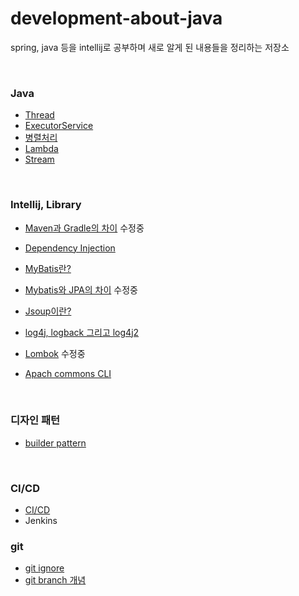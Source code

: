 # development-about-java

spring, java 등을 intellij로 공부하며 새로 알게 된 내용들을 정리하는 저장소

<br/>

### Java

* [Thread]()
* [ExecutorService]()
* [병렬처리]()
* [Lambda]()
* [Stream]()

<br/>

### Intellij, Library

* [Maven과 Gradle의 차이](./Maven_Gradle.md) 수정중
* [Dependency Injection]()
* [MyBatis란?](./Mybatis.md)
* [Mybatis와 JPA의 차이](./Mybatis_JPA.md) 수정중
* [Jsoup이란?](./Jsoup.md)

* [log4j, logback 그리고 log4j2](./log4j.md)
* [Lombok](./Lombok.md) 수정중
* [Apach commons CLI](https://github.com/Sanggoe/apache-commons)

<br/>

### 디자인 패턴

* [builder pattern](./builder_pattern.md)

<br/>

### CI/CD

* [CI/CD](./CI_CD.md)
* Jenkins

### git

* [git ignore](./git_ignore.md)
* [git branch 개념](./git_branch_개념.md)

<br/>
